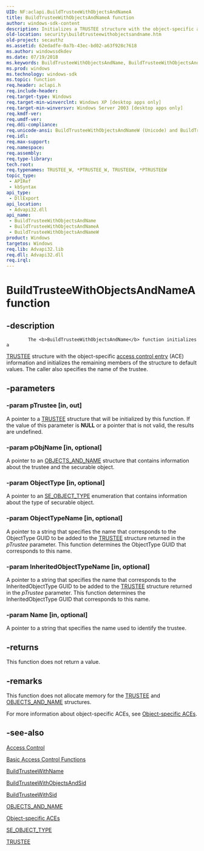 ```yaml
---
UID: NF:aclapi.BuildTrusteeWithObjectsAndNameA
title: BuildTrusteeWithObjectsAndNameA function
author: windows-sdk-content
description: Initializes a TRUSTEE structure with the object-specific access control entry (ACE) information and initializes the remaining members of the structure to default values. The caller also specifies the name of the trustee.
old-location: security\buildtrusteewithobjectsandname.htm
old-project: secauthz
ms.assetid: 62edadfe-0a7b-43ec-bd02-a63f928c7618
ms.author: windowssdkdev
ms.date: 07/19/2018
ms.keywords: BuildTrusteeWithObjectsAndName, BuildTrusteeWithObjectsAndName function [Security], BuildTrusteeWithObjectsAndNameA, BuildTrusteeWithObjectsAndNameW, _win32_buildtrusteewithobjectsandname, aclapi/BuildTrusteeWithObjectsAndName, aclapi/BuildTrusteeWithObjectsAndNameA, aclapi/BuildTrusteeWithObjectsAndNameW, security.buildtrusteewithobjectsandname
ms.prod: windows
ms.technology: windows-sdk
ms.topic: function
req.header: aclapi.h
req.include-header: 
req.target-type: Windows
req.target-min-winverclnt: Windows XP [desktop apps only]
req.target-min-winversvr: Windows Server 2003 [desktop apps only]
req.kmdf-ver: 
req.umdf-ver: 
req.ddi-compliance: 
req.unicode-ansi: BuildTrusteeWithObjectsAndNameW (Unicode) and BuildTrusteeWithObjectsAndNameA (ANSI)
req.idl: 
req.max-support: 
req.namespace: 
req.assembly: 
req.type-library: 
tech.root: 
req.typenames: TRUSTEE_W, *PTRUSTEE_W, TRUSTEEW, *PTRUSTEEW
topic_type:
 - APIRef
 - kbSyntax
api_type:
 - DllExport
api_location:
 - Advapi32.dll
api_name:
 - BuildTrusteeWithObjectsAndName
 - BuildTrusteeWithObjectsAndNameA
 - BuildTrusteeWithObjectsAndNameW
product: Windows
targetos: Windows
req.lib: Advapi32.lib
req.dll: Advapi32.dll
req.irql: 
---
```


# BuildTrusteeWithObjectsAndNameA function


## -description



			The <b>BuildTrusteeWithObjectsAndName</b> function initializes a 
<a href="https://msdn.microsoft.com/120e93eb-680f-4f86-879d-bc2de10d4641">TRUSTEE</a> structure with the object-specific <a href="https://msdn.microsoft.com/0baaa937-f635-4500-8dcd-9dbbd6f4cd02">access control entry</a> (ACE) information and  initializes the remaining members of the structure to default values. The caller also specifies the name of the trustee.


## -parameters




### -param pTrustee [in, out]

A pointer to a 
<a href="https://msdn.microsoft.com/120e93eb-680f-4f86-879d-bc2de10d4641">TRUSTEE</a> structure that will be initialized by this function. If the value of this parameter is <b>NULL</b> or a pointer that is not valid, the results are undefined.


### -param pObjName [in, optional]

A pointer to an 
<a href="https://msdn.microsoft.com/ad91a302-f693-44e9-9655-ec4488ff78c4">OBJECTS_AND_NAME</a> structure that contains information about the trustee and the securable object.


### -param ObjectType [in, optional]

A pointer to an 
<a href="https://msdn.microsoft.com/1dee5e3d-0d41-4717-811b-7e05b4deb55f">SE_OBJECT_TYPE</a> enumeration that contains information about the type of securable object.


### -param ObjectTypeName [in, optional]

A pointer to a string that specifies the name that corresponds to the ObjectType GUID to be added to the 
<a href="https://msdn.microsoft.com/120e93eb-680f-4f86-879d-bc2de10d4641">TRUSTEE</a> structure returned in the <i>pTrustee</i> parameter. This function determines the ObjectType GUID that corresponds to this name.


### -param InheritedObjectTypeName [in, optional]

A pointer to a string that specifies the name that corresponds to the InheritedObjectType GUID to be added to the <a href="https://msdn.microsoft.com/120e93eb-680f-4f86-879d-bc2de10d4641">TRUSTEE</a> structure returned in the <i>pTrustee</i> parameter. This function determines the InheritedObjectType GUID that corresponds to this name.


### -param Name [in, optional]

A pointer to a string that specifies the name used to identify the trustee.


## -returns



This function does not return a value.




## -remarks



This function does not allocate memory for the 
<a href="https://msdn.microsoft.com/120e93eb-680f-4f86-879d-bc2de10d4641">TRUSTEE</a> and 
<a href="https://msdn.microsoft.com/ad91a302-f693-44e9-9655-ec4488ff78c4">OBJECTS_AND_NAME</a> structures.

For more information about object-specific ACEs, see <a href="https://msdn.microsoft.com/37d353c0-ac22-430f-b5f3-15deb69be24b">Object-specific ACEs</a>.




## -see-also




<a href="https://msdn.microsoft.com/d9ce4ec5-5c09-4b33-93a1-39638a925986">Access Control</a>



<a href="https://msdn.microsoft.com/library/Aa373557(v=VS.85).aspx">Basic Access Control Functions</a>



<a href="https://msdn.microsoft.com/a66c23ac-8211-40fd-bfe8-ef9089bf3745">BuildTrusteeWithName</a>



<a href="https://msdn.microsoft.com/e940a87f-013e-458c-bdc1-9e81c7d905e0">BuildTrusteeWithObjectsAndSid</a>



<a href="https://msdn.microsoft.com/3745fbf2-911a-4cb6-81a8-6256c742c700">BuildTrusteeWithSid</a>



<a href="https://msdn.microsoft.com/ad91a302-f693-44e9-9655-ec4488ff78c4">OBJECTS_AND_NAME</a>



<a href="https://msdn.microsoft.com/37d353c0-ac22-430f-b5f3-15deb69be24b">Object-specific ACEs</a>



<a href="https://msdn.microsoft.com/1dee5e3d-0d41-4717-811b-7e05b4deb55f">SE_OBJECT_TYPE</a>



<a href="https://msdn.microsoft.com/120e93eb-680f-4f86-879d-bc2de10d4641">TRUSTEE</a>
 

 

